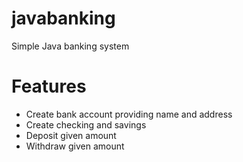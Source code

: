 # javabanking
Simple Java banking system 

# Features 
- Create bank account providing name and address
- Create checking and savings 
- Deposit given amount
- Withdraw given amount
